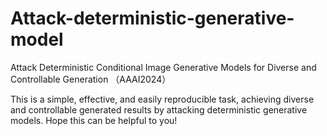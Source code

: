 # Attack-deterministic-generative-model
Attack Deterministic Conditional Image Generative Models for Diverse and Controllable Generation （AAAI2024）

This is a simple, effective, and easily reproducible task, achieving diverse and controllable generated results by attacking deterministic generative models. Hope this can be helpful to you!
